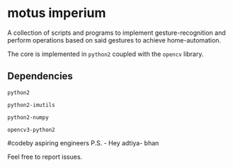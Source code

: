 # motus imperium


 A collection of scripts and programs to implement gesture-recognition 
and perform operations based on said gestures to achieve home-automation.

The core is implemented in `python2` coupled with the `opencv` library.



## Dependencies

`python2`

`python2-imutils`

`python2-numpy`

`opencv3-python2`




#codeby aspiring engineers P.S. - Hey adtiya- bhan


Feel free to report issues.
